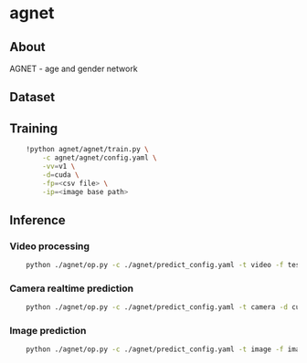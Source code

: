 # agnet

## About
AGNET - age and gender network
## Dataset

## Training

```bash
    !python agnet/agnet/train.py \
        -c agnet/agnet/config.yaml \
        -vv=v1 \
        -d=cuda \
        -fp=<csv file> \
        -ip=<image base path>
```


## Inference
### Video processing

```bash
    python ./agnet/op.py -c ./agnet/predict_config.yaml -t video -f test/video/test.mp4 -d cuda
```

### Camera realtime prediction
```bash
    python ./agnet/op.py -c ./agnet/predict_config.yaml -t camera -d cuda
```

### Image prediction
```bash
    python ./agnet/op.py -c ./agnet/predict_config.yaml -t image -f image.jpg -d cuda
```